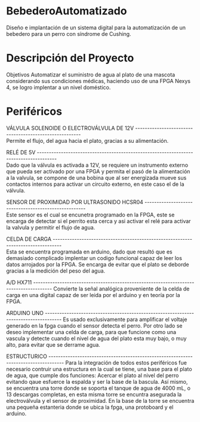 # BebederoAutomatizado
Diseño e implantación de un sistema digital para la automatización de un bebedero para un perro con síndrome de Cushing.

# Descripción del Proyecto

Objetivos
Automatizar el suministro de agua al plato de una mascota considerando sus condiciones médicas, haciendo uso de una FPGA Nexys 4, se logro implentar a un nivel doméstico.

# Periféricos

VÁLVULA SOLENOIDE O ELECTROVÁLVULA DE 12V -------------------------------------------------------  
Permite el flujo, del agua hacia el plato, gracias a su alimentación.

RELÉ DE 5V --------------------------------------------------------------------------------------  
Dado que la válvula es activada a 12V, se requiere un instrumento externo que pueda ser activado por una FPGA y permita el pasó de la alimentación a la valvula, se compone de una bobina que al ser energizada mueve sus contactos internos para activar un circuito externo, en este caso el de la válvula.

SENSOR DE PROXIMIDAD POR ULTRASONIDO HCSR04 -----------------------------------------------------  
Este sensor es el cual se encunetra programado en la FPGA, este se encarga de detectar si el perrito esta cerca y asi activar el relé para activar la valvula y permitir el flujo de agua.

CELDA DE CARGA ---------------------------------------------------------------------------------  
Esta se encuentra programada en arduino, dado que resultó que es demasiado complicado implentar un codigo funcional capaz de leer los datos arrojados por la FPGA. Se encarga de evitar que el plato se deborde gracias a la medición del peso del agua.

A/D HX711 --------------------------------------------------------------------------------------
Convierte la señal analógica proveniente de la celda de carga en una digital capaz de ser leida por el arduino y en teoría por la FPGA.

ARDUINO UNO -------------------------------------------------------------------------------------
Es usado exclusivamente para amplificar el voltaje generado en la fpga cuando el sensor detecta el perro. Por otro lado se deseo implementar una celda de carga, para que funcione como una vascula y detecte cuando el nivel de agua del plato esta muy bajo, o muy alto, para evitar que se derrame agua.

ESTRUCTURICO ------------------------------------------------------------------------------------
Para la integración de todos estos periféricos fue necesario contruir una estructura en la cual se tiene, una base para el plato de agua, que cumple dos funciones: Acercar el plato al nivel del perro evitando qaue esfuerce la espalda y ser la base de la bascula. Así mismo, se encuentra una torre donde se soporta el tanque de agua de 4000 mL, o 13 descargas completas, en esta misma torre se encuntra asegurada la electroválvula y el sensor de proximidad. En la base de la torre se encuentra una pequeña estanteria donde se ubica la fpga, una protoboard y el arduino.


